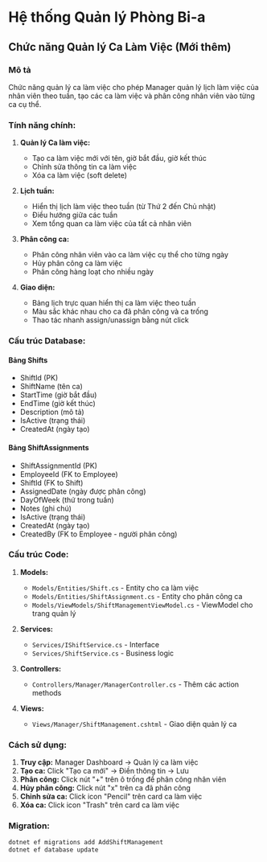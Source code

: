 # Hệ thống Quản lý Phòng Bi-a

## Chức năng Quản lý Ca Làm Việc (Mới thêm)

### Mô tả

Chức năng quản lý ca làm việc cho phép Manager quản lý lịch làm việc của nhân viên theo tuần, tạo các ca làm việc và phân công nhân viên vào từng ca cụ thể.

### Tính năng chính:

1. **Quản lý Ca làm việc:**

   - Tạo ca làm việc mới với tên, giờ bắt đầu, giờ kết thúc
   - Chỉnh sửa thông tin ca làm việc
   - Xóa ca làm việc (soft delete)

2. **Lịch tuần:**

   - Hiển thị lịch làm việc theo tuần (từ Thứ 2 đến Chủ nhật)
   - Điều hướng giữa các tuần
   - Xem tổng quan ca làm việc của tất cả nhân viên

3. **Phân công ca:**

   - Phân công nhân viên vào ca làm việc cụ thể cho từng ngày
   - Hủy phân công ca làm việc
   - Phân công hàng loạt cho nhiều ngày

4. **Giao diện:**
   - Bảng lịch trực quan hiển thị ca làm việc theo tuần
   - Màu sắc khác nhau cho ca đã phân công và ca trống
   - Thao tác nhanh assign/unassign bằng nút click

### Cấu trúc Database:

#### Bảng Shifts

- ShiftId (PK)
- ShiftName (tên ca)
- StartTime (giờ bắt đầu)
- EndTime (giờ kết thúc)
- Description (mô tả)
- IsActive (trạng thái)
- CreatedAt (ngày tạo)

#### Bảng ShiftAssignments

- ShiftAssignmentId (PK)
- EmployeeId (FK to Employee)
- ShiftId (FK to Shift)
- AssignedDate (ngày được phân công)
- DayOfWeek (thứ trong tuần)
- Notes (ghi chú)
- IsActive (trạng thái)
- CreatedAt (ngày tạo)
- CreatedBy (FK to Employee - người phân công)

### Cấu trúc Code:

1. **Models:**

   - `Models/Entities/Shift.cs` - Entity cho ca làm việc
   - `Models/Entities/ShiftAssignment.cs` - Entity cho phân công ca
   - `Models/ViewModels/ShiftManagementViewModel.cs` - ViewModel cho trang quản lý

2. **Services:**

   - `Services/IShiftService.cs` - Interface
   - `Services/ShiftService.cs` - Business logic

3. **Controllers:**

   - `Controllers/Manager/ManagerController.cs` - Thêm các action methods

4. **Views:**
   - `Views/Manager/ShiftManagement.cshtml` - Giao diện quản lý ca

### Cách sử dụng:

1. **Truy cập:** Manager Dashboard → Quản lý ca làm việc
2. **Tạo ca:** Click "Tạo ca mới" → Điền thông tin → Lưu
3. **Phân công:** Click nút "+" trên ô trống để phân công nhân viên
4. **Hủy phân công:** Click nút "x" trên ca đã phân công
5. **Chỉnh sửa ca:** Click icon "Pencil" trên card ca làm việc
6. **Xóa ca:** Click icon "Trash" trên card ca làm việc

### Migration:

```bash
dotnet ef migrations add AddShiftManagement
dotnet ef database update
```
